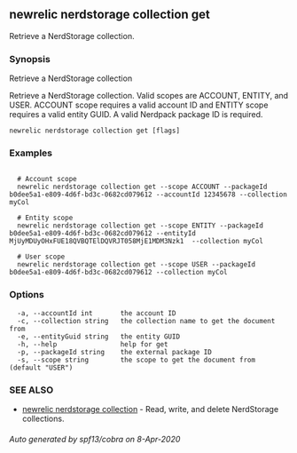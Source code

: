 ## newrelic nerdstorage collection get

Retrieve a NerdStorage collection.

### Synopsis

Retrieve a NerdStorage collection

Retrieve a NerdStorage collection.  Valid scopes are ACCOUNT, ENTITY, and USER.
ACCOUNT scope requires a valid account ID and ENTITY scope requires a valid entity
GUID.  A valid Nerdpack package ID is required.


```
newrelic nerdstorage collection get [flags]
```

### Examples

```

  # Account scope
  newrelic nerdstorage collection get --scope ACCOUNT --packageId b0dee5a1-e809-4d6f-bd3c-0682cd079612 --accountId 12345678 --collection myCol

  # Entity scope
  newrelic nerdstorage collection get --scope ENTITY --packageId b0dee5a1-e809-4d6f-bd3c-0682cd079612 --entityId MjUyMDUyOHxFUE18QVBQTElDQVRJT058MjE1MDM3Nzk1  --collection myCol

  # User scope
  newrelic nerdstorage collection get --scope USER --packageId b0dee5a1-e809-4d6f-bd3c-0682cd079612 --collection myCol

```

### Options

```
  -a, --accountId int       the account ID
  -c, --collection string   the collection name to get the document from
  -e, --entityGuid string   the entity GUID
  -h, --help                help for get
  -p, --packageId string    the external package ID
  -s, --scope string        the scope to get the document from (default "USER")
```

### SEE ALSO

* [newrelic nerdstorage collection](newrelic_nerdstorage_collection.md)	 - Read, write, and delete NerdStorage collections.

###### Auto generated by spf13/cobra on 8-Apr-2020
